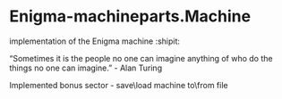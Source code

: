 # Enigma-machineparts.Machine
implementation of the Enigma machine :shipit:

“Sometimes it is the people no one can imagine anything of who do the things no one can imagine.” - Alan Turing

Implemented bonus sector - save\load machine to\from file